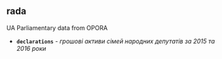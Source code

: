## rada
UA Parliamentary data from OPORA
*  **`declarations`** - *грошові активи сімей народних депутатів за 2015 та 2016 роки*

